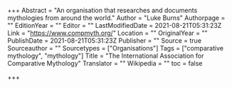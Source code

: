 +++
Abstract = "An organisation that researches and documents mythologies from around the world."
Author = "Luke Burns"
Authorpage = ""
EditionYear = ""
Editor = ""
LastModifiedDate = 2021-08-21T05:31:23Z
Link = "https://www.compmyth.org/"
Location = ""
OriginalYear = ""
PublishDate = 2021-08-21T05:31:23Z
Publisher = ""
Source = true
Sourceauthor = ""
Sourcetypes = ["Organisations"]
Tags = ["comparative mythology", "mythology"]
Title = "The International Association for Comparative Mythology"
Translator = ""
Wikipedia = ""
toc = false

+++
